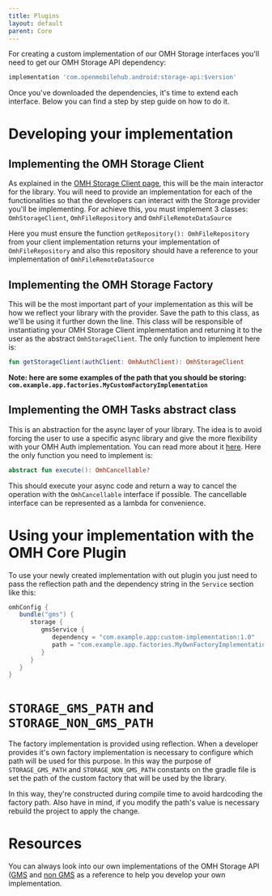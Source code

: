 ```yaml
---
title: Plugins
layout: default
parent: Core
---
```


For creating a custom implementation of our OMH Storage interfaces you'll need to get our OMH Storage API dependency:

```groovy
implementation 'com.openmobilehub.android:storage-api:$version'
```

Once you've downloaded the dependencies, it's time to extend each interface. Below you can find a step by step guide on how to do it.

# Developing your implementation

## Implementing the OMH Storage Client

As explained in the [OMH Storage Client page](https://github.com/openmobilehub/omh-storage/wiki/OMH-Storage-Client), this will be the main interactor for the library. You will need to provide an implementation for each of the functionalities so that the developers can interact with the Storage provider you'll be implementing. For achieve this, you must implement 3 classes: `OmhStorageClient`, `OmhFileRepository` and `OmhFileRemoteDataSource`

Here you must ensure the function `getRepository(): OmhFileRepository` from your client implementation returns your implementation of `OmhFileRepository` and also this repository should have a reference to your implementation of `OmhFileRemoteDataSource`

## Implementing the OMH Storage Factory

This will be the most important part of your implementation as this will be how we reflect your library with the provider. Save the path to this class, as we'll be using it further down the line. This class will be responsible of instantiating your OMH Storage Client implementation and returning it to the user as the abstract `OmhStorageClient`. The only function to implement here is:

```kotlin
fun getStorageClient(authClient: OmhAuthClient): OmhStorageClient
```

**Note: here are some examples of the path that you should be storing: `com.example.app.factories.MyCustomFactoryImplementation`**

## Implementing the OMH Tasks abstract class

This is an abstraction for the async layer of your library. The idea is to avoid forcing the user to use a specific async library and give the more flexibility with your OMH Auth implementation. You can read more about it [here](https://github.com/openmobilehub/omh-auth/wiki/OMH-Task). Here the only function you need to implement is:

```kotlin
abstract fun execute(): OmhCancellable?
```

This should execute your async code and return a way to cancel the operation with the `OmhCancellable` interface if possible. The cancellable interface can be represented as a lambda for convenience.

# Using your implementation with the OMH Core Plugin

To use your newly created implementation with out plugin you just need to pass the reflection path and the dependency string in the `Service` section like this:

```groovy
omhConfig {
   bundle("gms") {
      storage {
         gmsService {
            dependency = "com.example.app:custom-implementation:1.0"
            path = "com.example.app.factories.MyOwnFactoryImplementation"
         }
      }
   }
}
```

# `STORAGE_GMS_PATH` and `STORAGE_NON_GMS_PATH`

The factory implementation is provided using reflection. When a developer provides it's own factory implementation is necessary to configure which path will be used for this purpose. In this way the purpose of `STORAGE_GMS_PATH` and `STORAGE_NON_GMS_PATH` constants on the gradle file is set the path of the custom factory that will be used by the library.

In this way, they're constructed during compile time to avoid hardcoding the factory path. Also have in mind, if you modify the path's value is necessary rebuild the project to apply the change.

# Resources

You can always look into our own implementations of the OMH Storage API ([GMS](https://github.com/openmobilehub/omh-storage/tree/main/storage-api-drive-gms) and [non GMS](https://github.com/openmobilehub/omh-storage/tree/main/storage-api-drive-nongms) as a reference to help you develop your own implementation.
